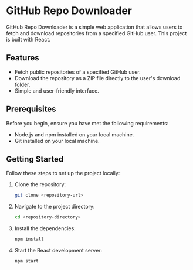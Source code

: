 # GitHub Repo Downloader

GitHub Repo Downloader is a simple web application that allows users to fetch and download repositories from a specified GitHub user. This project is built with React.

## Features

- Fetch public repositories of a specified GitHub user.
- Download the repository as a ZIP file directly to the user's download folder.
- Simple and user-friendly interface.

## Prerequisites

Before you begin, ensure you have met the following requirements:

- Node.js and npm installed on your local machine.
- Git installed on your local machine.

## Getting Started

Follow these steps to set up the project locally:

1. Clone the repository:

   ```bash
   git clone <repository-url>
   

2. Navigate to the project directory:

    ```bash
    cd <repository-directory>

3. Install the dependencies:

    ```bash
    npm install

3. Start the React development server:

    ```bash
    npm start